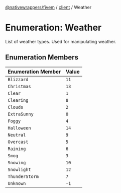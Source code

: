[@nativewrappers/fivem](../../README.md) / [client](../README.md) / Weather

# Enumeration: Weather

List of weather types. Used for manipulating weather.

## Enumeration Members

| Enumeration Member | Value |
| :------ | :------ |
| `Blizzard` | `11` |
| `Christmas` | `13` |
| `Clear` | `1` |
| `Clearing` | `8` |
| `Clouds` | `2` |
| `ExtraSunny` | `0` |
| `Foggy` | `4` |
| `Halloween` | `14` |
| `Neutral` | `9` |
| `Overcast` | `5` |
| `Raining` | `6` |
| `Smog` | `3` |
| `Snowing` | `10` |
| `Snowlight` | `12` |
| `ThunderStorm` | `7` |
| `Unknown` | `-1` |
